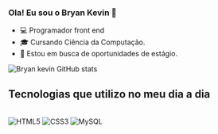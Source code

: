 
### Ola! Eu sou o Bryan Kevin 👋
- 💻 Programador front end
- 🎓 Cursando Ciência da Computação.
- 💼 Estou em busca de oportunidades de estágio.

![Bryan kevin GitHub stats](https://github-readme-stats.vercel.app/api?username=Bryank2003&show_icons=true&theme=dark)

## Tecnologias que utilizo no meu dia a dia

<div style="display: inline_block"><br/>
  <img alt="HTML5" src="https://img.shields.io/badge/HTML5-E34F26?style=for-the-badge&logo=html5&logoColor=white" />
  <img alt="CSS3" src="https://img.shields.io/badge/CSS3-1572B6?style=for-the-badge&logo=css3&logoColor=white" />
  <img alt="MySQL" src="https://img.shields.io/badge/MySQL-00000F? style=for-the-badge&logo=mysql&logoColor=white" />
</div>
